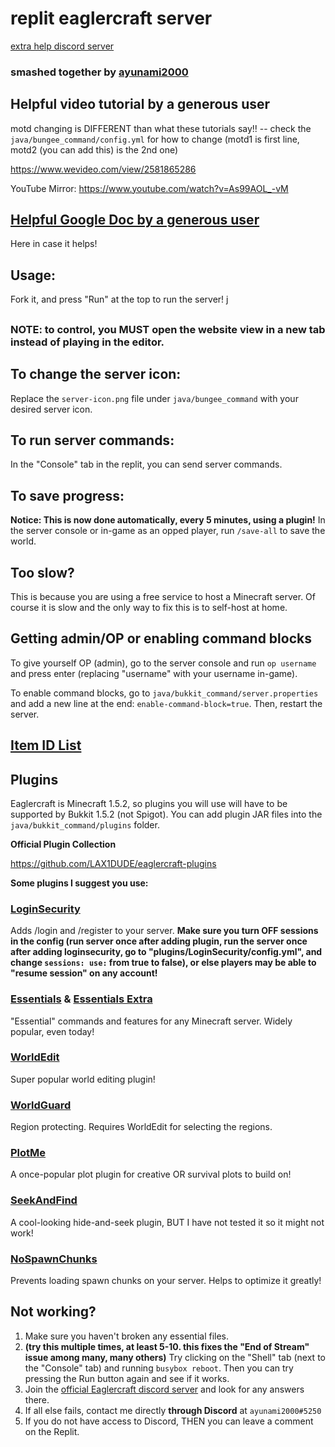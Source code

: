 # replit eaglercraft server

[extra help discord server](https://discord.gg/9HfPSp3D)

### smashed together by [ayunami2000](https://github.com/ayunami2000)

## Helpful video tutorial by a generous user
motd changing is DIFFERENT than what these tutorials say!! -- check the `java/bungee_command/config.yml` for how to change (motd1 is first line, motd2 (you can add this) is the 2nd one)

https://www.wevideo.com/view/2581865286

YouTube Mirror: https://www.youtube.com/watch?v=As99AOL_-vM

## [Helpful Google Doc by a generous user](https://docs.google.com/document/d/1MdaQRQbRXb9wXRtdS-c7OGBMcTh9DO8iAKT6fcpdJ5g/edit)
Here in case it helps!

## Usage:
Fork it, and press "Run" at the top to run the server! j

##

### NOTE: to control, you MUST open the website view in a new tab instead of playing in the editor.

## To change the server icon:
Replace the `server-icon.png` file under `java/bungee_command` with your desired server icon.

## To run server commands:
In the "Console" tab in the replit, you can send server commands.

## To save progress:
**Notice: This is now done automatically, every 5 minutes, using a plugin!** In the server console or in-game as an opped player, run `/save-all` to save the world.

## Too slow?
This is because you are using a free service to host a Minecraft server. Of course it is slow and the only way to fix this is to self-host at home.

## Getting admin/OP or enabling command blocks
To give yourself OP (admin), go to the server console and run `op username` and press enter (replacing "username" with your username in-game).

To enable command blocks, go to `java/bukkit_command/server.properties` and add a new line at the end: `enable-command-block=true`. Then, restart the server.

## [Item ID List](http://mineteamleblog.blogspot.com/p/minecraft-id-list-151.html)

## Plugins
Eaglercraft is Minecraft 1.5.2, so plugins you will use will have to be supported by Bukkit 1.5.2 (not Spigot). You can add plugin JAR files into the `java/bukkit_command/plugins` folder.

**Official Plugin Collection**

https://github.com/LAX1DUDE/eaglercraft-plugins

**Some plugins I suggest you use:**

### [LoginSecurity](https://dev.bukkit.org/projects/loginsecurity/files/711129)
Adds /login and /register to your server. **Make sure you turn OFF sessions in the config (run server once after adding plugin, run the server once after adding loginsecurity, go to "plugins/LoginSecurity/config.yml", and change `sessions: use:` from true to false), or else players may be able to "resume session" on any account!**
### [Essentials](https://dev.bukkit.org/projects/essentials/files/711777) & [Essentials Extra](https://dev.bukkit.org/projects/essentials/files/711776)
"Essential" commands and features for any Minecraft server. Widely popular, even today!
### [WorldEdit](https://dev.bukkit.org/projects/worldedit/files/698941)
Super popular world editing plugin!
### [WorldGuard](https://dev.bukkit.org/projects/worldguard/files/706558)
Region protecting. Requires WorldEdit for selecting the regions.
### [PlotMe](https://dev.bukkit.org/projects/plotme/files/707659)
A once-popular plot plugin for creative OR survival plots to build on!
### [SeekAndFind](https://dev.bukkit.org/projects/seekandfind/files/699522)
A cool-looking hide-and-seek plugin, BUT I have not tested it so it might not work!
### [NoSpawnChunks](https://dev.bukkit.org/projects/nospawnchunks/files/586974)
Prevents loading spawn chunks on your server. Helps to optimize it greatly!

## Not working?
1. Make sure you haven't broken any essential files.
2. **(try this multiple times, at least 5-10. this fixes the "End of Stream" issue among many, many others)** Try clicking on the "Shell" tab (next to the "Console" tab) and running `busybox reboot`. Then you can try pressing the Run button again and see if it works.
3. Join the [official Eaglercraft discord server](https://discord.gg/6yTNkypXWh) and look for any answers there.
4. If all else fails, contact me directly **through Discord** at `ayunami2000#5250`
5. If you do not have access to Discord, THEN you can leave a comment on the Replit.
